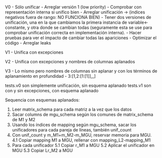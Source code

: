 V0 - Sólo unificar
    - Arreglar versión 1 (low priority)
    - Comprobar con representación interna si unifico bien
        - Arreglar unificación -> (indices negativos fuera de rango: NO FUNCIONA BIEN)
        - Tener dos versiones de unificación, una en la que cambiamos la primera instancia de variable<-constante, y otra donde se cambian todas (seguramente esta se use para comprobar unificación correcta en implementación interna). 
        - Hacer pruebas para ver el impacto de cambiar todas las apariciones 
        - Optimizar el código
        - Arreglar leaks

V1 - Unifica con excepciones

V2 - Unifica con excepciones y nombres de columnas aplanados

V3 - Lo mismo pero nombres de columnas sin aplanar y con los términos de aplanamiento en profundidad
    - 3:[1,2:[1:[1]],_]

tests.v0 son simplemente unificación, sin esquema aplanado
tests.v1 son con y sin excepciones, con esquema aplanado

Sequencia con esquemas aplanados:
1. Leer matrix_schema para cada matriz a la vez que los datos
2. Sacar columns de mgu_schema según los comunes de matrix_schema de M1 y M2
3. Usando los índices de mapping según mgu_schema, sacar los unificadores para cada pareja de líneas, también unif_count
4. Con unif_count y m_M1+m_M2-m_MGU, reservar memoria para MGU. 
    4.1 Copiar mapping M1 a MGU, rellenar con mapping_L2-mapping_M1
5. Para cada unificador
    5.1 Copiar r_M1 a MGU
    5.2 Aplicar el unificador en MGU
    5.3 Copiar Lr_M2 a MGU


    